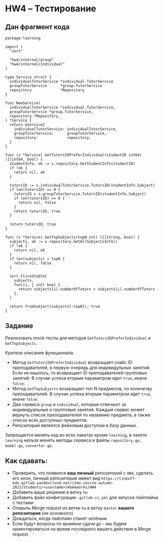 # HW4 &ndash; Тестирование

## Дан фрагмент кода

```golang
package learning

import (
  "sort"

  "hw4/internal/group"
  "hw4/internal/individual"
)

type Service struct {
  individualTutorService *individual.TutorService
  groupTutorService      *group.TutorService
  repository             *Repository
}

func NewService(
  individualTutorService *individual.TutorService,
  groupTutorService *group.TutorService,
  repository *Repository,
) *Service {
  return &Service{
    individualTutorService: individualTutorService,
    groupTutorService:      groupTutorService,
    repository:             repository,
  }
}

func (s *Service) GetTutorsIDPreferIndividual(studentID int64) ([]int64, bool) {
  studentInfo, ok := s.repository.GetStudentInfo(studentID)
  if !ok {
    return nil, ok
  }

  tutorsID := s.individualTutorService.TutorsID(studentInfo.Subject)
  if len(tutorsID) == 0 {
    tutorsID = s.groupTutorService.TutorsID(studentInfo.Subject)
    if len(tutorsID) == 0 {
      return nil, false
    }
    return tutorsID, true
  }

  return tutorsID, true
}

func (s *Service) GetTopSubjects(topN int) ([]string, bool) {
  subjects, ok := s.repository.GetAllSubjectsInfo()
  if !ok {
    return nil, ok
  }
  if len(subjects) > topN {
    return nil, false
  }

  sort.SliceStable(
    subjects,
    func(i, j int) bool {
      return subjects[i].numberOfTutors < subjects[j].numberOfTutors
    },
  )

  return fromSubject(subjects[:topN]), true
}
```
## Задание

Реализовать mock-тесты для методов `GetTutorsIDPreferIndividual` и `GetTopSubjects`.

Краткое описание функционала.

* Метод `GetTutorsIDPreferIndividual` возвращает слайс ID преподавателей, в первую очередь для индивидульных занятий.
Если не нашлось, то возвращает ID преподавателей групповых занятий. В случае успеха вторым  параметром идет `true`,
иначе `false`;
* Метод `GetTopSubjects` возкращает топ N предметов, по количетву преподавателей. В случае успеха вторым  параметром идет `true`,
иначе `false`.
* Два сервиса `group` и `individual`, которые отвечают за индивидуальные и групповые занятия. Каждый сервис
может вернуть список преподавателей по названию предмета, а также список всех доступных предметов.
* Репозиторий является фейковым доступом в базу данных.

Запрещается менять код во всех пакетах кроме `learning`, в пакете `learning` нельзя менять методы сервиса
и файлы `repository.go`, `model.go`, `convertor.go`.

## Как сдавать:

* Проверить, что появился **ваш личный** репозиторий с `HW4`, сделать его клон,
личный репозиторий имеет вид `https://tinkoff-edu.gitlab.yandexcloud.net/itmo-course-autumn-2023/Students/<username>/Homeworks/HW4`
* Добавить ваше решение в ветку `hw`
* Добавить файл конфигурации `.gitlab-ci.yml` для запуска пайплайна с тестами
* Открыть _Merge request_ из ветки `hw` в ветку `master` **вашего репозитория** (не основного)
* Дождаться, когда пайплайн станет зелёным
* Если будут вопросы по времени сдачи дз &ndash; мы будем ориентироваться на время последнего вашего действия в _Merge request_.
